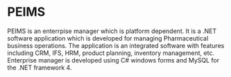 # PEIMS
PEIMS is an enterrpise manager which is platform dependent. It is a .NET software application which is developed for managing Pharmaceutical business operations. The application is an integrated software with features including CRM, IFS, HRM, product planning, inventory management, etc. Enterprise manager is developed using C# windows forms and MySQL for the .NET framework 4.
